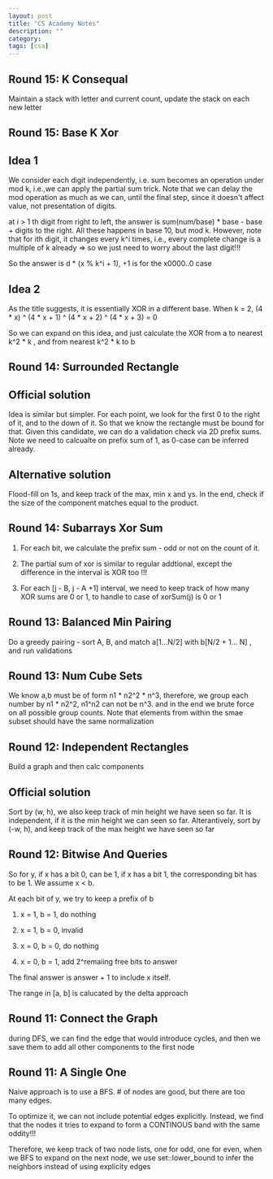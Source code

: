 ```yaml
---
layout: post
title: "CS Academy Notes"
description: ""
category: 
tags: [csa]
---
```


Round 15: K Consequal
----------
Maintain a stack with letter and current count, update the stack on each new letter

Round 15: Base K Xor
-----------
Idea 1
-------
We consider each digit independently, i.e. sum becomes an operation under mod k, i.e.,we can apply the partial sum trick. Note that we can delay the mod operation as much as we can, until the final step, since it doesn't affect value, not presentation of digits.

at i > 1 th digit from right to left, the answer is sum(num/base) * base - base + digits to the right. All these happens in base 10, but mod k. However, note that for ith digit, it changes every k^i times, i.e., every complete change is a multiple of k already => so we just need to worry about the last digit!!!   

So the answer is d * (x % k^i + 1), +1 is for the x0000..0 case

Idea 2
--------
As the title suggests, it is essentially XOR in a different base.  When k = 2, (4 * x) ^  (4 * x + 1) ^ (4 * x + 2) ^ (4 * x + 3) = 0

So we can expand on this idea, and just calculate the XOR from a to nearest k^2 * k , and from nearest k^2 * k to b


Round 14: Surrounded Rectangle
-----------
Official solution
--------
Idea is similar but simpler. For each point, we look for the first 0 to the right of it, and to the down of it. So that we know the rectangle must be bound for that. Given this candidate, we can do a validation check via 2D prefix sums. Note we need to calcualte on prefix sum of 1, as 0-case can be inferred already.

Alternative solution
------------
Flood-fill on 1s, and keep track of the max, min x and ys. In the end, check if the size of the component matches equal to the product. 


Round 14: Subarrays Xor Sum
----------
1. For each bit, we calculate the prefix sum  - odd or not on the count of it.

2. The partial sum of xor is similar to regular addtional, except the difference in the interval is XOR too !!!

3. For each [j - B, j - A +1] interval, we need to keep track of how many XOR sums are 0 or 1, to handle to case of xorSum(j) is 0 or 1 


Round 13: Balanced Min Pairing
-----------
Do a greedy pairing - sort A, B, and match a[1...N/2] with b[N/2 + 1... N] , and run validations


Round 13: Num Cube Sets
----------
We know a,b must be of form n1 * n2^2 * n^3, therefore, we group each number by n1 * n2^2, n1^n2 can not be n^3. and in the end we brute force on all possible group counts. Note that elements from within the smae subset should have the same normalization

Round 12: Independent Rectangles
----------
Build a graph and then calc components

Official solution
---------
Sort by (w, h), we also keep track of min height we have seen so far. It is independent, if it is the min height we can seen so far. Alterantively, sort by (-w, h), and keep track of the max height we have seen so far


Round 12: Bitwise And Queries
-----------
So for y, if x has a bit 0, can be 1, if x has a bit 1, the corresponding bit has to be 1. We assume x < b.

At each bit of y, we try to keep a prefix of b

1. x = 1, b = 1, do nothing

2. x = 1, b = 0, invalid

3. x = 0, b = 0, do nothing

4. x = 0, b = 1, add 2^remaiing free bits to answer

The final answer is answer + 1 to include x itself.

The range in [a, b] is calucated by the delta approach


Round 11: Connect the Graph
-----------
during DFS, we can find the edge that would introduce cycles, and then we save them to add all other components to the first node


Round 11: A Single One 
----------
Naive approach is to use a BFS. # of nodes are good, but there are too many edges.

To optimize it, we can not include potential edges explicitly. Instead, we find that the nodes it tries to expand to form a CONTINOUS band with the same oddity!!!

Therefore, we keep track of two node lists, one for odd, one for even, when we BFS to expand on the next node, we use set::lower_bound to infer the neighbors instead of using explicity edges

